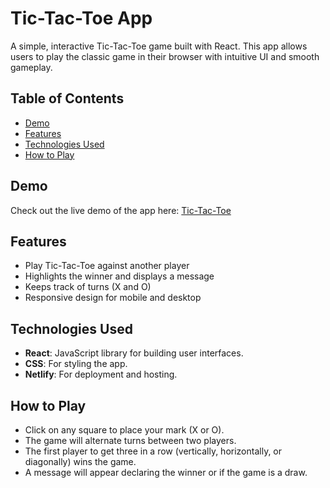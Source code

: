 # Tic-Tac-Toe App

A simple, interactive Tic-Tac-Toe game built with React. This app allows users to play the classic game in their browser with intuitive UI and smooth gameplay.

## Table of Contents
- [Demo](#demo)
- [Features](#features)
- [Technologies Used](#technologies-used)
- [How to Play](#how-to-play)

## Demo
Check out the live demo of the app here: <a href="https://jayeshaher.github.io/tic-tac-toe/" target="_blank">Tic-Tac-Toe</a>

## Features
- Play Tic-Tac-Toe against another player
- Highlights the winner and displays a message
- Keeps track of turns (X and O)
- Responsive design for mobile and desktop

## Technologies Used
- **React**: JavaScript library for building user interfaces.
- **CSS**: For styling the app.
- **Netlify**: For deployment and hosting.

## How to Play
- Click on any square to place your mark (X or O).
- The game will alternate turns between two players.
- The first player to get three in a row (vertically, horizontally, or diagonally) wins the game.
- A message will appear declaring the winner or if the game is a draw.
